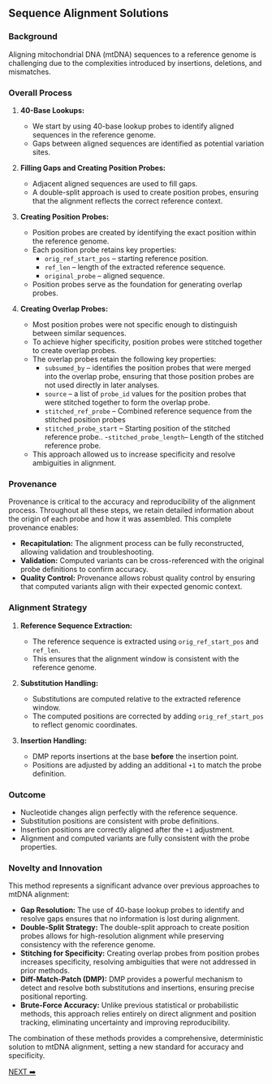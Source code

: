 
## Sequence Alignment Solutions

### Background
Aligning mitochondrial DNA (mtDNA) sequences to a reference genome is challenging due to the complexities introduced by insertions, deletions, and mismatches.

### Overall Process
1. **40-Base Lookups:**
   - We start by using 40-base lookup probes to identify aligned sequences in the reference genome.
   - Gaps between aligned sequences are identified as potential variation sites.

2. **Filling Gaps and Creating Position Probes:**
   - Adjacent aligned sequences are used to fill gaps.
   - A double-split approach is used to create position probes, ensuring that the alignment reflects the correct reference context.

3. **Creating Position Probes:**
   - Position probes are created by identifying the exact position within the reference genome.
   - Each position probe retains key properties:
     - `orig_ref_start_pos` – starting reference position.
     - `ref_len` – length of the extracted reference sequence.
     - `original_probe` – aligned sequence.
   - Position probes serve as the foundation for generating overlap probes.

4. **Creating Overlap Probes:**
   - Most position probes were not specific enough to distinguish between similar sequences.
   - To achieve higher specificity, position probes were stitched together to create overlap probes.
   - The overlap probes retain the following key properties:
     - `subsumed_by` – identifies the position probes that were merged into the overlap probe, ensuring that those position probes are not used directly in later analyses.
     - `source` – a list of `probe_id` values for the position probes that were stitched together to form the overlap probe.
     - `stitched_ref_probe` – Combined reference sequence from the stitched position probes
     - `stitched_probe_start` – Starting position of the stitched reference probe..
     -`stitched_probe_length`– Length of the stitched reference probe.
   - This approach allowed us to increase specificity and resolve ambiguities in alignment.



### Provenance
Provenance is critical to the accuracy and reproducibility of the alignment process. Throughout all these steps, we retain detailed information about the origin of each probe and how it was assembled. This complete provenance enables:
- **Recapitulation:** The alignment process can be fully reconstructed, allowing validation and troubleshooting.
- **Validation:** Computed variants can be cross-referenced with the original probe definitions to confirm accuracy.
- **Quality Control:** Provenance allows robust quality control by ensuring that computed variants align with their expected genomic context.

### Alignment Strategy
1. **Reference Sequence Extraction:**
   - The reference sequence is extracted using `orig_ref_start_pos` and `ref_len`.
   - This ensures that the alignment window is consistent with the reference genome.

2. **Substitution Handling:**
   - Substitutions are computed relative to the extracted reference window.
   - The computed positions are corrected by adding `orig_ref_start_pos` to reflect genomic coordinates.

3. **Insertion Handling:**
   - DMP reports insertions at the base **before** the insertion point.
   - Positions are adjusted by adding an additional `+1` to match the probe definition.

### Outcome
- Nucleotide changes align perfectly with the reference sequence.
- Substitution positions are consistent with probe definitions.
- Insertion positions are correctly aligned after the `+1` adjustment.
- Alignment and computed variants are fully consistent with the probe properties.

### Novelty and Innovation
This method represents a significant advance over previous approaches to mtDNA alignment:
- **Gap Resolution:** The use of 40-base lookup probes to identify and resolve gaps ensures that no information is lost during alignment.
- **Double-Split Strategy:** The double-split approach to create position probes allows for high-resolution alignment while preserving consistency with the reference genome.
- **Stitching for Specificity:** Creating overlap probes from position probes increases specificity, resolving ambiguities that were not addressed in prior methods.
- **Diff-Match-Patch (DMP):** DMP provides a powerful mechanism to detect and resolve both substitutions and insertions, ensuring precise positional reporting.
- **Brute-Force Accuracy:** Unlike previous statistical or probabilistic methods, this approach relies entirely on direct alignment and position tracking, eliminating uncertainty and improving reproducibility.

The combination of these methods provides a comprehensive, deterministic solution to mtDNA alignment, setting a new standard for accuracy and specificity.


<a href="https://github.com/waigitdas/Mitochondrial-DNA-Research/tree/main/010_Knowledge_Graph/C_Haplotree">NEXT ➡️</a>